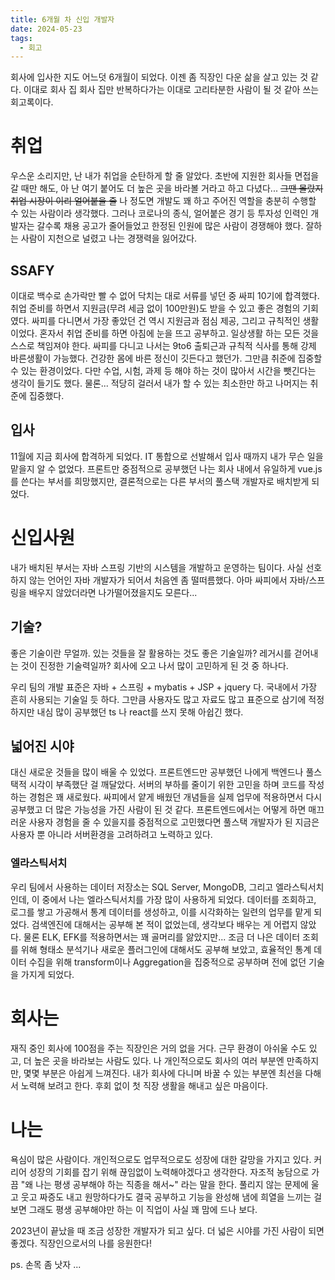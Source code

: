 ```yaml
---
title: 6개월 차 신입 개발자
date: 2024-05-23
tags:
  - 회고
---
```


회사에 입사한 지도 어느덧 6개월이 되었다. 이젠 좀 직장인 다운 삶을 살고 있는 것 같다. 이대로 회사 집 회사 집만 반복하다가는 이대로 고리타분한 사람이 될 것 같아 쓰는 회고록이다.

# 취업

우스운 소리지만, 난 내가 취업을 순탄하게 할 줄 알았다. 초반에 지원한 회사들 면접을 갈 때만 해도, 아 난 여기 붙어도 더 높은 곳을 바라볼 거라고 하고 다녔다... ~~그땐 몰랐지 취업 시장이 이리 얼어붙을 줄~~
나 정도면 개발도 꽤 하고 주어진 역할을 충분히 수행할 수 있는 사람이라 생각했다. 그러나 코로나의 종식, 얼어붙은 경기 등 투자성 인력인 개발자는 갈수록 채용 공고가 줄어들었고 한정된 인원에 많은 사람이 경쟁해야 했다. 잘하는 사람이 지천으로 널렸고 나는 경쟁력을 잃어갔다.

## SSAFY

이대로 백수로 손가락만 빨 수 없어 닥치는 대로 서류를 넣던 중 싸피 10기에 합격했다. 취업 준비를 하면서 지원금(무려 세금 없이 100만원)도 받을 수 있고 좋은 경험의 기회였다.
싸피를 다니면서 가장 좋았던 건 역시 지원금과 점심 제공, 그리고 규칙적인 생활이었다. 혼자서 취업 준비를 하면 아침에 눈을 뜨고 공부하고. 일상생활 하는 모든 것을 스스로 책임져야 한다. 싸피를 다니고 나서는 9to6 출퇴근과 규칙적 식사를 통해 강제 바른생활이 가능했다. 건강한 몸에 바른 정신이 깃든다고 했던가. 그만큼 취준에 집중할 수 있는 환경이었다.
다만 수업, 시험, 과제 등 해야 하는 것이 많아서 시간을 뺏긴다는 생각이 들기도 했다. 물론... 적당히 걸러서 내가 할 수 있는 최소한만 하고 나머지는 취준에 집중했다.

## 입사

11월에 지금 회사에 합격하게 되었다. IT 통합으로 선발해서 입사 때까지 내가 무슨 일을 맡을지 알 수 없었다. 프론트만 중점적으로 공부했던 나는 회사 내에서 유일하게 vue.js를 쓴다는 부서를 희망했지만, 결론적으로는 다른 부서의 풀스택 개발자로 배치받게 되었다.

# 신입사원

내가 배치된 부서는 자바 스프링 기반의 시스템을 개발하고 운영하는 팀이다. 사실 선호하지 않는 언어인 자바 개발자가 되어서 처음엔 좀 떨떠름했다. 아마 싸피에서 자바/스프링을 배우지 않았더라면 나가떨어졌을지도 모른다...

## 기술?

좋은 기술이란 무얼까. 있는 것들을 잘 활용하는 것도 좋은 기술일까? 레거시를 걷어내는 것이 진정한 기술력일까? 회사에 오고 나서 많이 고민하게 된 것 중 하나다.

우리 팀의 개발 표준은 자바 + 스프링 + mybatis + JSP + jquery 다. 국내에서 가장 흔히 사용되는 기술일 듯 하다. 그만큼 사용자도 많고 자료도 많고 표준으로 삼기에 적정하지만 내심 많이 공부했던 ts 나 react를 쓰지 못해 아쉽긴 했다.

## 넓어진 시야

대신 새로운 것들을 많이 배울 수 있었다. 프론트엔드만 공부했던 나에게 백엔드나 풀스택적 시각이 부족했단 걸 깨달았다. 서버의 부하를 줄이기 위한 고민을 하며 코드를 작성하는 경험은 꽤 새로웠다. 싸피에서 얕게 배웠던 개념들을 실제 업무에 적용하면서 다시 공부했고 더 많은 가능성을 가진 사람이 된 것 같다. 프론트엔드에서는 어떻게 하면 매끄러운 사용자 경험을 줄 수 있을지를 중점적으로 고민했다면 풀스택 개발자가 된 지금은 사용자 뿐 아니라 서버환경을 고려하려고 노력하고 있다.

### 엘라스틱서치

우리 팀에서 사용하는 데이터 저장소는 SQL Server, MongoDB, 그리고 엘라스틱서치인데, 이 중에서 나는 엘라스틱서치를 가장 많이 사용하게 되었다. 데이터를 조회하고, 로그를 쌓고 가공해서 통계 데이터를 생성하고, 이를 시각화하는 일련의 업무를 맡게 되었다.
검색엔진에 대해서는 공부해 본 적이 없었는데, 생각보다 배우는 게 어렵지 않았다. 물론 ELK, EFK를 적용하면서는 꽤 골머리를 앓았지만...
조금 더 나은 데이터 조회를 위해 형태소 분석기나 새로운 플러그인에 대해서도 공부해 보았고, 효율적인 통계 데이터 수집을 위해 transform이나 Aggregation을 집중적으로 공부하며 전에 없던 기술을 가지게 되었다.

# 회사는

재직 중인 회사에 100점을 주는 직장인은 거의 없을 거다. 근무 환경이 아쉬울 수도 있고, 더 높은 곳을 바라보는 사람도 있다. 나 개인적으로도 회사의 여러 부분엔 만족하지만, 몇몇 부분은 아쉽게 느껴진다. 내가 회사에 다니며 바꿀 수 있는 부분엔 최선을 다해서 노력해 보려고 한다. 후회 없이 첫 직장 생활을 해내고 싶은 마음이다.

# 나는

욕심이 많은 사람이다. 개인적으로도 업무적으로도 성장에 대한 갈망을 가지고 있다. 커리어 성장의 기회를 잡기 위해 끊임없이 노력해야겠다고 생각한다.
자조적 농담으로 가끔 "왜 나는 평생 공부해야 하는 직종을 해서~" 라는 말을 한다. 풀리지 않는 문제에 울고 웃고 짜증도 내고 원망하다가도 결국 공부하고 기능을 완성해 냄에 희열을 느끼는 걸 보면 그래도 평생 공부해야만 하는 이 직업이 사실 꽤 맘에 드나 보다.

2023년이 끝났을 때 조금 성장한 개발자가 되고 싶다. 더 넓은 시야를 가진 사람이 되면 좋겠다.
직장인으로서의 나를 응원한다!

ps. 손목 좀 낫자 ...

